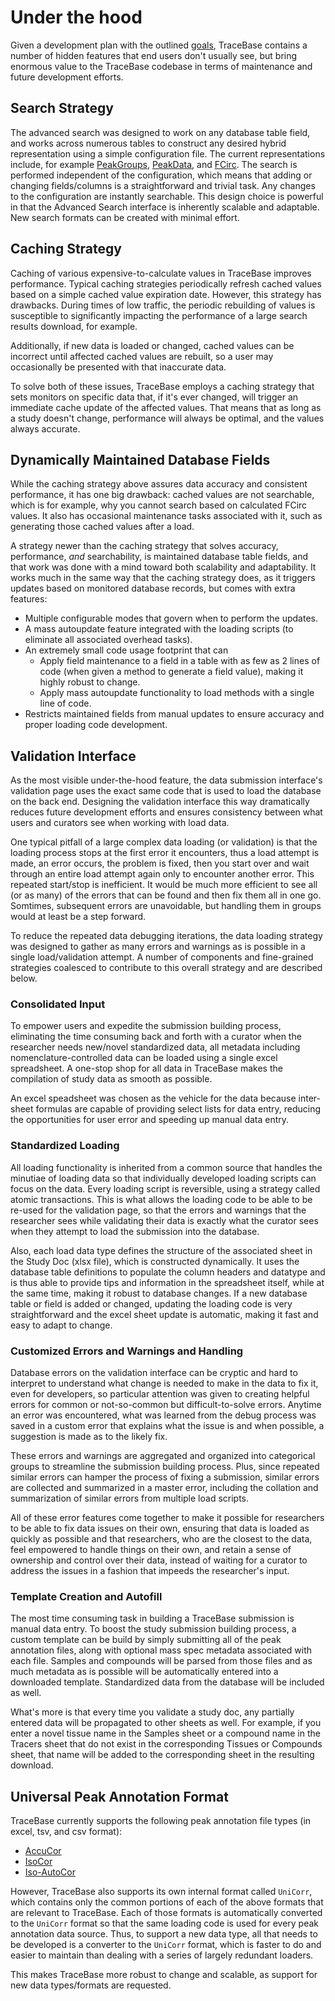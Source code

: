 # Under the hood

Given a development plan with the outlined [goals](TraceBase%20Design.md#Goals), TraceBase contains a number of hidden
features that end users don't usually see, but bring enormous value to the TraceBase codebase in terms of maintenance
and future development efforts.

## Search Strategy

The advanced search was designed to work on any database table field, and works across numerous tables to construct any
desired hybrid representation using a simple configuration file.  The current representations include, for example
[PeakGroups](../Download/About%20the%20Data/Data%20Types/PeakGroups.md),
[PeakData](../Download/About%20the%20Data/Data%20Types/PeakData.md), and
[FCirc](../Download/About%20the%20Data/Data%20Types/FCirc.md).  The search is performed independent of the
configuration, which means that adding or changing fields/columns is a straightforward and trivial task.  Any changes to
the configuration are instantly searchable.  This design choice is powerful in that the Advanced Search interface is
inherently scalable and adaptable.  New search formats can be created with minimal effort.

## Caching Strategy

Caching of various expensive-to-calculate values in TraceBase improves performance.  Typical caching strategies
periodically refresh cached values based on a simple cached value expiration date.  However, this strategy has
drawbacks.  During times of low traffic, the periodic rebuilding of values is susceptible to significantly impacting the
performance of a large search results download, for example.

Additionally, if new data is loaded or changed, cached values can be incorrect until affected cached values are rebuilt,
so a user may occasionally be presented with that inaccurate data.

To solve both of these issues, TraceBase employs a caching strategy that sets monitors on specific data that, if it's
ever changed, will trigger an immediate cache update of the affected values.  That means that as long as a study doesn't
change, performance will always be optimal, and the values always accurate.

## Dynamically Maintained Database Fields

While the caching strategy above assures data accuracy and consistent performance, it has one big drawback: cached
values are not searchable, which is for example, why you cannot search based on calculated FCirc values.  It also has
occasional maintenance tasks associated with it, such as generating those cached values after a load.

A strategy newer than the caching strategy that solves accuracy, performance, _and_ searchability, is maintained
database table fields, and that work was done with a mind toward both scalability and adaptability.  It works much in
the same way that the caching strategy does, as it triggers updates based on monitored database records, but comes with
extra features:

* Multiple configurable modes that govern when to perform the updates.
* A mass autoupdate feature integrated with the loading scripts (to eliminate all associated overhead tasks).
* An extremely small code usage footprint that can
  * Apply field maintenance to a field in a table with as few as 2 lines of code (when given a method to generate a
    field value), making it highly robust to change.
  * Apply mass autoupdate functionality to load methods with a single line of code.
* Restricts maintained fields from manual updates to ensure accuracy and proper loading code development.

## Validation Interface

As the most visible under-the-hood feature, the data submission interface's validation page uses the exact same code
that is used to load the database on the back end.  Designing the validation interface this way dramatically reduces
future development efforts and ensures consistency between what users and curators see when working with load data.

One typical pitfall of a large complex data loading (or validation) is that the loading process stops at the first error
it encounters, thus a load attempt is made, an error occurs, the problem is fixed, then you start over and wait through
an entire load attempt again only to encounter another error.  This repeated start/stop is inefficient.  It would be
much more efficient to see all (or as many) of the errors that can be found and then fix them all in one go.  Somtimes,
subsequent errors are unavoidable, but handling them in groups would at least be a step forward.

To reduce the repeated data debugging iterations, the data loading strategy was designed to gather as many errors and
warnings as is possible in a single load/validation attempt.  A number of components and fine-grained strategies
coalesced to contribute to this overall strategy and are described below.

### Consolidated Input

To empower users and expedite the submission building process, eliminating the time consuming back and forth with a
curator when the researcher needs new/novel standardized data, all metadata including nomenclature-controlled data can
be loaded using a single excel spreadsheet.  A one-stop shop for all data in TraceBase makes the compilation of study
data as smooth as possible.

An excel speadsheet was chosen as the vehicle for the data because inter-sheet formulas are capable of providing select
lists for data entry, reducing the opportunities for user error and speeding up manual data entry.

### Standardized Loading

All loading functionality is inherited from a common source that handles the minutiae of loading data so that
individually developed loading scripts can focus on the data.  Every loading script is reversible, using a strategy
called atomic transactions.  This is what allows the loading code to be able to be re-used for the validation page, so
that the errors and warnings that the researcher sees while validating their data is exactly what the curator sees when
they attempt to load the submission into the database.

Also, each load data type defines the structure of the associated sheet in the Study Doc (xlsx file), which is
constructed dynamically.  It uses the database table definitions to populate the column headers and datatype and is thus
able to provide tips and information in the spreadsheet itself, while at the same time, making it robust to database
changes.  If a new database table or field is added or changed, updating the loading code is very straightforward and
the excel sheet update is automatic, making it fast and easy to adapt to change.

### Customized Errors and Warnings and Handling

Database errors on the validation interface can be cryptic and hard to interpret to understand what change is needed to
make in the data to fix it, even for developers, so particular attention was given to creating helpful errors for common
or not-so-common but difficult-to-solve errors.  Anytime an error was encountered, what was learned from the debug
process was saved in a custom error that explains what the issue is and when possible, a suggestion is made as to the
likely fix.

These errors and warnings are aggregated and organized into categorical groups to streamline the submission building
process.  Plus, since repeated similar errors can hamper the process of fixing a submission, similar errors are
collected and summarized in a master error, including the collation and summarization of similar errors from multiple
load scripts.

All of these error features come together to make it possible for researchers to be able to fix data issues on their
own, ensuring that data is loaded as quickly as possible and that researchers, who are the closest to the data, feel
empowered to handle things on their own, and retain a sense of ownership and control over their data, instead of waiting
for a curator to address the issues in a fashion that impeeds the researcher's input.

### Template Creation and Autofill

The most time consuming task in building a TraceBase submission is manual data entry.  To boost the study submission
building process, a custom template can be build by simply submitting all of the peak annotation files, along with
optional mass spec metadata associated with each file.  Samples and compounds will be parsed from those files and as
much metadata as is possible will be automatically entered into a downloaded template.  Standardized data from the
database will be included as well.

What's more is that every time you validate a study doc, any partially entered data will be propagated to other sheets
as well.  For example, if you enter a novel tissue name in the Samples sheet or a compound name in the Tracers sheet
that do not exist in the corresponding Tissues or Compounds sheet, that name will be added to the corresponding sheet in
the resulting download.

## Universal Peak Annotation Format

TraceBase currently supports the following peak annotation file types (in excel, tsv, and csv format):

* [AccuCor](https://doi.org/10.1021/acs.analchem.7b00396)
* [IsoCor](https://doi.org/10.1093/bioinformatics/btz209)
* [Iso-AutoCor](https://github.com/xxing9703/Iso-Autocorr)

However, TraceBase also supports its own internal format called `UniCorr`, which contains only the common portions of
each of the above formats that are relevant to TraceBase.  Each of those formats is automatically converted to the
`UniCorr` format so that the same loading code is used for every peak annotation data source.  Thus, to support a new
data type, all that needs to be developed is a converter to the `UniCorr` format, which is faster to do and easier to
maintain than dealing with a series of largely redundant loaders.

This makes TraceBase more robust to change and scalable, as support for new data types/formats are requested.
